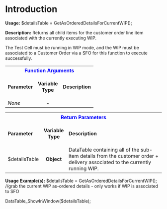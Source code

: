 # Introduction

**Usage:** 
$detailsTable = GetAsOrderedDetailsForCurrentWIP();


**Description:** Returns all child items for the customer order line item associated with the currently executing WIP.


The Test Cell must be running in WIP mode, and the WIP must be associated to a Customer Order via a SFO for this function to execute successfully.
<table class="confluenceTable"><tbody><tr><th colspan="3" class="confluenceTh"><span style="color: rgb(0,0,255);">Function Arguments</span></th></tr><tr><td class="confluenceTd"><strong>Parameter</strong></td><td class="confluenceTd"><p style="text-align: center;"><strong>Variable</strong><br /><strong>Type</strong></p></td><td class="confluenceTd"><strong>Description</strong></td></tr><tr><td class="confluenceTd"><em>None</em></td><td style="text-align: center;" class="confluenceTd"><strong>-</strong></td><td class="confluenceTd"> </td></tr></tbody></table>


<table class="confluenceTable"><tbody><tr><th colspan="3" class="confluenceTh"><span style="color: rgb(0,0,255);">Return Parameters</span></th></tr><tr><td class="confluenceTd"><strong>Parameter</strong></td><td class="confluenceTd"><p style="text-align: center;"><strong>Variable</strong><br /><strong>Type</strong></p></td><td class="confluenceTd"><strong>Description</strong></td></tr><tr><td class="confluenceTd">$detailsTable</td><td style="text-align: center;" class="confluenceTd"><strong>Object</strong></td><td class="confluenceTd">DataTable containing all of the sub-item details from the customer order + delivery associated to the currently running WIP.</td></tr></tbody></table>


**Usage Example(s):** 
$detailsTable = GetAsOrderedDetailsForCurrentWIP(); //grab the current WIP as-ordered details - only works if WIP is associated to SFO

DataTable_ShowInWindow($detailsTable);